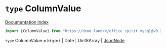 # `type` ColumnValue

[Documentation Index](../README.md)

```ts
import {ColumnValue} from "https://deno.land/x/office_spirit_mysql@v0.22.0/mod.ts"
```

`type` ColumnValue = `bigint` | Date | Uint8Array | [JsonNode](../type.JsonNode/README.md)
